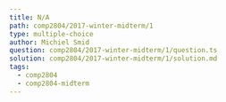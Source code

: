 ```yaml
---
title: N/A
path: comp2804/2017-winter-midterm/1
type: multiple-choice
author: Michiel Smid
question: comp2804/2017-winter-midterm/1/question.ts
solution: comp2804/2017-winter-midterm/1/solution.md
tags:
  - comp2804
  - comp2804-midterm
---
```

